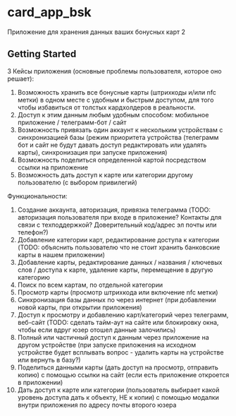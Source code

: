 # card_app_bsk

Приложение для хранения данных ваших бонусных карт
2
## Getting Started
3
Кейсы приложения (основные проблемы пользователя, которое оно решает):
1) Возможность хранить все бонусные карты (штрихкоды и/или nfc метки) в одном месте с удобным и быстрым доступом, для того чтобы избавиться от толстых кардхолдеров в реальности.
2) Доступ к этим данным любым удобным способом: мобильное приложение / телеграмм-бот / сайт
3) Возможность привязать один аккаунт к нескольким устройствам с синхронизацией базы (режим приоритета устройства (телеграмм бот и сайт не будут давать доступ редактировать или удалять карты), синхронизация при запуске приложения)
4) Возможность поделиться определенной картой посредством ссылки на приложение
5) Возможность дать доступ к карте или категории другому пользователю (с выбором привилегий)


Функциональности:
1) Создание аккаунта, авторизация, привязка телеграмма (TODO: авторизация пользователя при входе в приложение? Контакты для связи с техподдержкой? Доверительный код/адрес эл почты или телефон?)
2) Добавление категории карт, редактирование доступа к категории (TODO: объяснить пользователю что не стоит хранить банковские карты в нашем приложении)
3) Добавление карты, редактирование данных / названия / ключевых слов / доступа к карте, удаление карты, перемещение в другую категорию
4) Поиск по всем картам, по отдельной категории
5) Просмотр карты (просмотр штрихкода или включение nfc метки)
6) Синхронизация базы данных по через интернет (при добавлении новой карты, при открытии приложения)
7) Доступ к просмотру и добавлению карт/категорий через телеграмм, веб-сайт (TODO: сделать тайм-аут на сайте или блокировку окна, чтобы если вдруг юзер отошел данные залочились)
8) Полный или частичный доступ к данным через приложение на другом устройстве (при запуске приложения на исходном устройстве будет всплывать вопрос - удалить карты на устройстве или вернуть в базу?)
9) Поделиться данными карты (дать доступ на просмотр, отправить копию) с помощью ссылки на сайт (если есть приложение откроется в приложении)
10) Дать доступ к карте или категории (пользователь выбирает какой уровень доступа дать к объекту, НЕ к копии) с помощью модалки внутри приложения по адресу почты второго юзера

